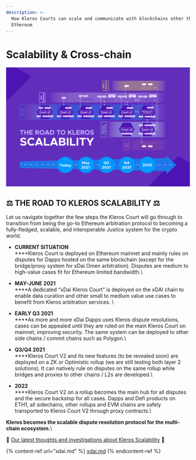 ```yaml
---
description: >-
  How Kleros Courts can scale and communicate with blockchains other than
  Ethereum
---
```


# Scalability & Cross-chain

![](../../.gitbook/assets/scalability-roadmap-2-.png)

## **⚖️ THE ROAD TO KLEROS SCALABILITY ⚖️**

Let us navigate together the few steps the Kleros Court will go through to transition from being the go-to Ethereum arbitration protocol to becoming a fully-fledged, scalable, and interoperable Justice system for the crypto world.

* **CURRENT SITUATION**\
  \*\*\*\*Kleros Court is deployed on Ethereum mainnet and mainly rules on disputes for Dapps hosted on the same blockchain (except for the bridge/proxy system for xDai Omen arbitration). Disputes are medium to high-value cases fit for Ethereum limited bandwidth.\

* **MAY-JUNE 2021**\
  \*\*\*\*A dedicated “xDai Kleros Court” is deployed on the xDAI chain to enable data curation and other small to medium value use cases to benefit from Kleros arbitration services. \\
* **EARLY Q3 2021**\
  \*\*\*\*As more and more xDai Dapps uses Kleros dispute resolutions, cases can be appealed until they are ruled on the main Kleros Court on mainnet, improving security. The same system can be deployed to other side chains / commit chains such as Polygon.\\
* **Q3/Q4 2021**\
  \*\*\*\*Kleros Court V2 and its new features (to be revealed soon) are deployed on a ZK or Optimistic rollup (we are still testing both layer 2 solutions). It can natively rule on disputes on the same rollup while bridges and proxies to other chains / L2s are developed.\\
* **2022**\
  \*\*\*\*Kleros Court V2 on a rollup becomes the main hub for all disputes and the secure backstop for all cases. Dapps and Defi products on ETH1, all sidechains, other rollups and EVM chains are safely transported to Kleros Court V2 through proxy contracts.\\

**Kleros becomes the scalable dispute resolution protocol for the multi-chain ecosystem.**\\

🔎 [Our latest thoughts and investigations about Kleros Scalability](https://blog.kleros.io/ethereum-scalability-and-kleros/) 🔎

{% content-ref url="xdai.md" %}
[xdai.md](xdai.md)
{% endcontent-ref %}
